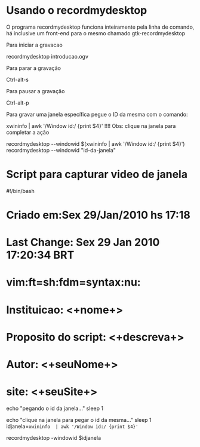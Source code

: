 # Usando o recordmydesktop
O programa recordmydesktop funciona inteiramente pela linha de comando, há inclusive
um front-end para o mesmo chamado gtk-recordmydesktop

Para iniciar a gravacao

recordmydesktop introducao.ogv

Para parar a gravação

Ctrl-alt-s

Para pausar a gravação

Ctrl-alt-p

Para gravar uma janela específica pegue o ID da mesma com o comando:

xwininfo  | awk '/Window id:/ {print $4}'
!!!! Obs: clique na janela para completar a ação



recordmydesktop --windowid $(xwininfo | awk '/Window id:/ {print $4}')
recordmydesktop --windowid "id-da-janela"

# Script para capturar video de janela

#!/bin/bash
# Criado em:Sex 29/Jan/2010 hs 17:18
# Last Change: Sex 29 Jan 2010 17:20:34 BRT
# vim:ft=sh:fdm=syntax:nu:
# Instituicao: <+nome+>
# Proposito do script: <+descreva+>
# Autor: <+seuNome+>
# site: <+seuSite+>

echo "pegando o id da janela..."
sleep 1

echo "clique na janela para pegar o id da mesma..."
sleep 1
idjanela=`xwininfo  | awk '/Window id:/ {print $4}'`

recordmydesktop -windowid $idjanela

